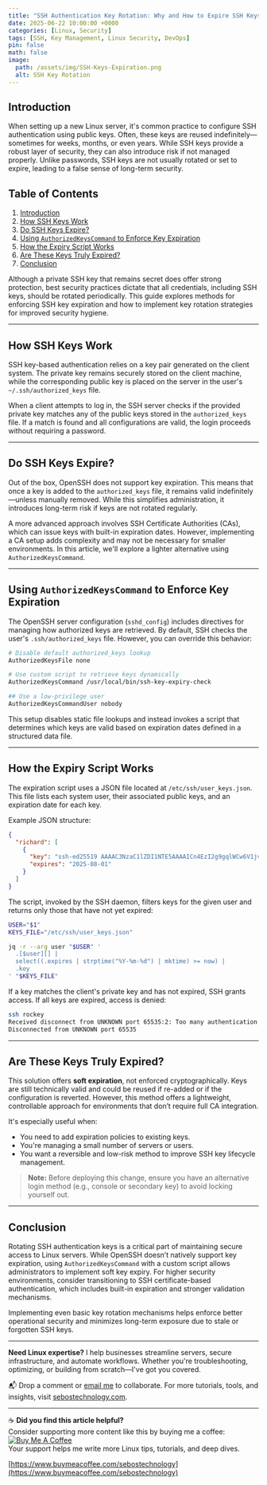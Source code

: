 ```yaml
---
title: "SSH Authentication Key Rotation: Why and How to Expire SSH Keys"
date: 2025-06-22 10:00:00 +0000
categories: [Linux, Security]
tags: [SSH, Key Management, Linux Security, DevOps]
pin: false
math: false
image:
  path: /assets/img/SSH-Keys-Expiration.png
  alt: SSH Key Rotation
---
```


## Introduction

When setting up a new Linux server, it's common practice to configure SSH authentication using public keys. Often, these keys are reused indefinitely—sometimes for weeks, months, or even years. While SSH keys provide a robust layer of security, they can also introduce risk if not managed properly. Unlike passwords, SSH keys are not usually rotated or set to expire, leading to a false sense of long-term security.

## Table of Contents

1. [Introduction](#introduction)
2. [How SSH Keys Work](#how-ssh-keys-work)
3. [Do SSH Keys Expire?](#do-ssh-keys-expire)
4. [Using `AuthorizedKeysCommand` to Enforce Key Expiration](#using-authorizedkeyscommand-to-enforce-key-expiration)
5. [How the Expiry Script Works](#how-the-expiry-script-works)
6. [Are These Keys Truly Expired?](#are-these-keys-truly-expired)
7. [Conclusion](#conclusion)


Although a private SSH key that remains secret does offer strong protection, best security practices dictate that all credentials, including SSH keys, should be rotated periodically. This guide explores methods for enforcing SSH key expiration and how to implement key rotation strategies for improved security hygiene.

---

## How SSH Keys Work

SSH key-based authentication relies on a key pair generated on the client system. The private key remains securely stored on the client machine, while the corresponding public key is placed on the server in the user's `~/.ssh/authorized_keys` file.

When a client attempts to log in, the SSH server checks if the provided private key matches any of the public keys stored in the `authorized_keys` file. If a match is found and all configurations are valid, the login proceeds without requiring a password.

---

## Do SSH Keys Expire?

Out of the box, OpenSSH does not support key expiration. This means that once a key is added to the `authorized_keys` file, it remains valid indefinitely—unless manually removed. While this simplifies administration, it introduces long-term risk if keys are not rotated regularly.

A more advanced approach involves SSH Certificate Authorities (CAs), which can issue keys with built-in expiration dates. However, implementing a CA setup adds complexity and may not be necessary for smaller environments. In this article, we'll explore a lighter alternative using `AuthorizedKeysCommand`.

---

## Using `AuthorizedKeysCommand` to Enforce Key Expiration

The OpenSSH server configuration (`sshd_config`) includes directives for managing how authorized keys are retrieved. By default, SSH checks the user's `.ssh/authorized_keys` file. However, you can override this behavior:

```bash
# Disable default authorized_keys lookup
AuthorizedKeysFile none

# Use custom script to retrieve keys dynamically
AuthorizedKeysCommand /usr/local/bin/ssh-key-expiry-check

## Use a low-privilege user
AuthorizedKeysCommandUser nobody
```

This setup disables static file lookups and instead invokes a script that determines which keys are valid based on expiration dates defined in a structured data file.

---

## How the Expiry Script Works

The expiration script uses a JSON file located at `/etc/ssh/user_keys.json`. This file lists each system user, their associated public keys, and an expiration date for each key.

Example JSON structure:

```json
{
  "richard": [
    {
      "key": "ssh-ed25519 AAAAC3NzaC1lZDI1NTE5AAAAICn4EzI2g9gqlWCw6V1jvysZiO5tKLn/zbUalRWJRL3o sebos@dockOnWall.sebostechnology.local",
      "expires": "2025-08-01"
    }
  ]
}
```

The script, invoked by the SSH daemon, filters keys for the given user and returns only those that have not yet expired:

```bash
USER="$1"
KEYS_FILE="/etc/ssh/user_keys.json"

jq -r --arg user "$USER" '
  .[$user][] |
  select((.expires | strptime("%Y-%m-%d") | mktime) >= now) |
  .key
' "$KEYS_FILE"
```

If a key matches the client's private key and has not expired, SSH grants access. If all keys are expired, access is denied:

```bash
ssh rockey
Received disconnect from UNKNOWN port 65535:2: Too many authentication failures
Disconnected from UNKNOWN port 65535
```

---

## Are These Keys Truly Expired?

This solution offers **soft expiration**, not enforced cryptographically. Keys are still technically valid and could be reused if re-added or if the configuration is reverted. However, this method offers a lightweight, controllable approach for environments that don’t require full CA integration.

It's especially useful when:

* You need to add expiration policies to existing keys.
* You're managing a small number of servers or users.
* You want a reversible and low-risk method to improve SSH key lifecycle management.

> **Note:** Before deploying this change, ensure you have an alternative login method (e.g., console or secondary key) to avoid locking yourself out.

---

## Conclusion

Rotating SSH authentication keys is a critical part of maintaining secure access to Linux servers. While OpenSSH doesn’t natively support key expiration, using `AuthorizedKeysCommand` with a custom script allows administrators to implement soft key expiry. For higher security environments, consider transitioning to SSH certificate-based authentication, which includes built-in expiration and stronger validation mechanisms.

Implementing even basic key rotation mechanisms helps enforce better operational security and minimizes long-term exposure due to stale or forgotten SSH keys.

---
**Need Linux expertise?** I help businesses streamline servers, secure infrastructure, and automate workflows. Whether you're troubleshooting, optimizing, or building from scratch—I've got you covered.

📬 Drop a comment or [email me](mailto:info@sebostechnology.com) to collaborate. For more tutorials, tools, and insights, visit [sebostechnology.com](https://sebostechnology.com).

---

☕ **Did you find this article helpful?**  
Consider supporting more content like this by buying me a coffee:  
[![Buy Me A Coffee](https://img.shields.io/badge/Buy%20Me%20A%20Coffee-Donate-yellow)](https://www.buymeacoffee.com/sebostechnology)  
Your support helps me write more Linux tips, tutorials, and deep dives.

[https://www.buymeacoffee.com/sebostechnology](https://www.buymeacoffee.com/sebostechnology)

